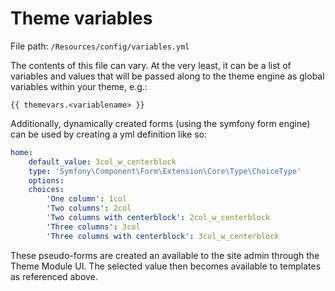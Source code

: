# Theme variables

File path: `/Resources/config/variables.yml`

The contents of this file can vary. At the very least, it can be a list of variables and values
that will be passed along to the theme engine as global variables within your theme, e.g.:

```twig
{{ themevars.<variablename> }}
```

Additionally, dynamically created forms (using the symfony form engine) can be used by creating a yml definition like so:

```yaml
home:
    default_value: 3col_w_centerblock
    type: 'Symfony\Component\Form\Extension\Core\Type\ChoiceType'
    options:
    choices:
        'One column': 1col
        'Two columns': 2col
        'Two columns with centerblock': 2col_w_centerblock
        'Three columns': 3col
        'Three columns with centerblock': 3col_w_centerblock
```

These pseudo-forms are created an available to the site admin through the Theme Module UI. The selected value then
becomes available to templates as referenced above.
